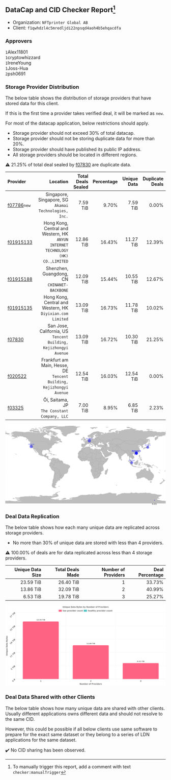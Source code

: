 ## DataCap and CID Checker Report[^1]
 - Organization: `NFTprinter Global AB`
 - Client: `f1qwhdzl4c5mredljdi22npsqd4aoh4b5ehqacdfa`
### Approvers
`1`Alex11801<br/>`1`cryptowhizzard<br/>`1`IreneYoung<br/>`1`Joss-Hua<br/>`2`psh0691

### Storage Provider Distribution
The below table shows the distribution of storage providers that have stored data for this client.

If this is the first time a provider takes verified deal, it will be marked as `new`.

For most of the datacap application, below restrictions should apply.
 - Storage provider should not exceed 30% of total datacap.
 - Storage provider should not be storing duplicate data for more than 20%.
 - Storage provider should have published its public IP address.
 - All storage providers should be located in different regions.

⚠️ 21.25% of total deal sealed by [f07830](https://filfox.info/en/address/f07830) are duplicate data.

| Provider                                              |                                                                            Location | Total Deals Sealed | Percentage | Unique Data | Duplicate Deals |
| :---------------------------------------------------- | ----------------------------------------------------------------------------------: | -----------------: | ---------: | ----------: | --------------: |
| [f07786](https://filfox.info/en/address/f07786)`new`  |                            Singapore, Singapore, SG<br/>`Akamai Technologies, Inc.` |           7.59 TiB |      9.70% |    7.59 TiB |           0.00% |
| [f01915133](https://filfox.info/en/address/f01915133) | Hong Kong, Central and Western, HK<br/>`ANYUN INTERNET TECHNOLOGY (HK) CO.,LIMITED` |          12.86 TiB |     16.43% |   11.27 TiB |          12.39% |
| [f01915188](https://filfox.info/en/address/f01915188) |                                     Shenzhen, Guangdong, CN<br/>`CHINANET-BACKBONE` |          12.09 TiB |     15.44% |   10.55 TiB |          12.67% |
| [f01915135](https://filfox.info/en/address/f01915135) |                       Hong Kong, Central and Western, HK<br/>`Diyixian.com Limited` |          13.09 TiB |     16.73% |   11.78 TiB |          10.02% |
| [f07830](https://filfox.info/en/address/f07830)       |                 San Jose, California, US<br/>`Tencent Building, Kejizhongyi Avenue` |          13.09 TiB |     16.72% |   10.30 TiB |          21.25% |
| [f020522](https://filfox.info/en/address/f020522)     |             Frankfurt am Main, Hesse, DE<br/>`Tencent Building, Kejizhongyi Avenue` |          12.54 TiB |     16.03% |   12.54 TiB |           0.00% |
| [f03325](https://filfox.info/en/address/f03325)       |                                     Ōi, Saitama, JP<br/>`The Constant Company, LLC` |           7.00 TiB |      8.95% |    6.85 TiB |           2.23% |

![Provider Distribution](https://raw.githubusercontent.com/data-preservation-programs/filplus-checker-assets/main/filecoin-project/filecoin-plus-large-datasets/issues/1251/1673794597154.png)
### Deal Data Replication
The below table shows how each many unique data are replicated across storage providers.
- No more than 30% of unique data are stored with less than 4 providers.

⚠️ 100.00% of deals are for data replicated across less than 4 storage providers.

| Unique Data Size | Total Deals Made | Number of Providers | Deal Percentage |
| ---------------: | ---------------: | ------------------: | --------------: |
|        23.59 TiB |        26.40 TiB |                   1 |          33.73% |
|        13.86 TiB |        32.09 TiB |                   2 |          40.99% |
|         6.53 TiB |        19.78 TiB |                   3 |          25.27% |

![Replication Distribution](https://raw.githubusercontent.com/data-preservation-programs/filplus-checker-assets/main/filecoin-project/filecoin-plus-large-datasets/issues/1251/1673794598045.png)
### Deal Data Shared with other Clients
The below table shows how many unique data are shared with other clients.
Usually different applications owns different data and should not resolve to the same CID.

However, this could be possible if all below clients use same software to prepare for the exact same dataset or they belong to a series of LDN applications for the same dataset.

✔️ No CID sharing has been observed.

[^1]: To manually trigger this report, add a comment with text `checker:manualTrigger`
